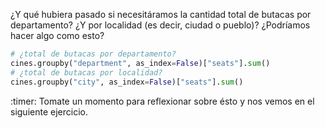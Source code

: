 ¿Y qué hubiera pasado si necesitáramos la cantidad total de butacas por departamento? ¿Y por localidad (es decir, ciudad o pueblo)?  ¿Podríamos hacer algo como esto?

```python
# ¿total de butacas por departamento?
cines.groupby("department", as_index=False)["seats"].sum()
# ¿total de butacas por localidad?
cines.groupby("city", as_index=False)["seats"].sum()
```

:timer: Tomate un momento para reflexionar sobre ésto y nos vemos en el siguiente ejercicio. 
